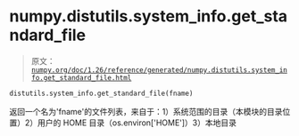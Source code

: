 # numpy.distutils.system_info.get_standard_file

> 原文：[`numpy.org/doc/1.26/reference/generated/numpy.distutils.system_info.get_standard_file.html`](https://numpy.org/doc/1.26/reference/generated/numpy.distutils.system_info.get_standard_file.html)

```py
distutils.system_info.get_standard_file(fname)
```

返回一个名为'fname'的文件列表，来自于：1）系统范围的目录（本模块的目录位置）2）用户的 HOME 目录（os.environ['HOME']）3）本地目录
